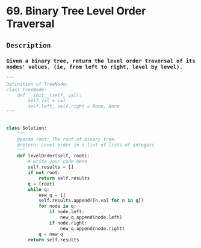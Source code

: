# 69. Binary Tree Level Order Traversal
## `Description`
### `Given a binary tree, return the level order traversal of its nodes' values. (ie, from left to right, level by level).`
```python
"""
Definition of TreeNode:
class TreeNode:
    def __init__(self, val):
        self.val = val
        self.left, self.right = None, None
"""


class Solution:
    """
    @param root: The root of binary tree.
    @return: Level order in a list of lists of integers
    """
    def levelOrder(self, root):
        # write your code here
        self.results = []
        if not root:
            return self.results
        q = [root]
        while q:
            new_q = []
            self.results.append([n.val for n in q])
            for node in q:
                if node.left:
                    new_q.append(node.left)
                if node.right:
                    new_q.append(node.right)
            q = new_q
        return self.results
```
